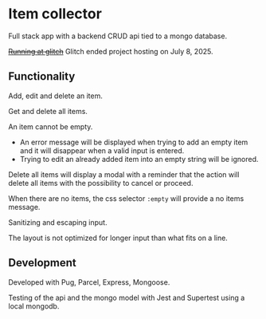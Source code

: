 # Item collector 

Full stack app with a backend CRUD api tied to a mongo database.

~~[Running at glitch]()~~ Glitch ended project hosting on July 8, 2025.


## Functionality

Add, edit and delete an item.

Get and delete all items. 

An item cannot be empty.
- An error message will be displayed when trying to add an empty item and it will disappear when a valid input is entered.
- Trying to edit an already added item into an empty string will be ignored.

Delete all items will display a modal with a reminder that the action will delete all items with the possibility to cancel or proceed.

When there are no items, the css selector <code>:empty</code> will provide a no items message.

Sanitizing and escaping input.

The layout is not optimized for longer input than what fits on a line.


## Development

Developed with Pug, Parcel, Express, Mongoose.

Testing of the api and the mongo model with Jest and Supertest using a local mongodb.
